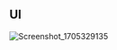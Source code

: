## UI

![Screenshot_1705329135](https://github.com/mzunohkaru/Flutter-UI-Travel/assets/99012157/e74daaf3-16e9-4406-82ed-88f3a69b5a07)
